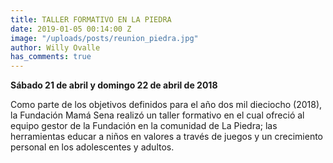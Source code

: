 ```yaml
---
title: TALLER FORMATIVO EN LA PIEDRA
date: 2019-01-05 00:14:00 Z
image: "/uploads/posts/reunion_piedra.jpg"
author: Willy Ovalle
has_comments: true
---
```


**Sábado 21 de abril y domingo 22 de abril de 2018**

Como parte de los objetivos definidos para el año dos mil dieciocho (2018), la Fundación Mamá Sena realizó un taller formativo en el cual ofreció al equipo gestor de la Fundación en la comunidad de La Piedra; las herramientas educar a niños en valores a través de juegos y un crecimiento personal en los adolescentes y adultos.
